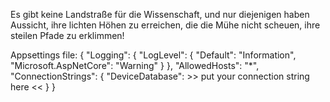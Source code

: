Es gibt keine Landstraße für die Wissenschaft, und nur diejenigen haben Aussicht, ihre lichten Höhen zu erreichen, die die Mühe nicht scheuen, ihre steilen Pfade zu erklimmen!

Appsettings file:
{
  "Logging": {
    "LogLevel": {
      "Default": "Information",
      "Microsoft.AspNetCore": "Warning"
    }
  },
  "AllowedHosts": "*",
  "ConnectionStrings": {
    "DeviceDatabase": >> put your connection string here <<
  }
}
